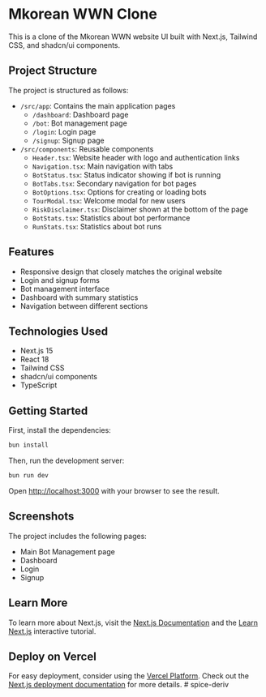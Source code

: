 # Mkorean WWN Clone

This is a clone of the Mkorean WWN website UI built with Next.js, Tailwind CSS, and shadcn/ui components.

## Project Structure

The project is structured as follows:

- `/src/app`: Contains the main application pages
  - `/dashboard`: Dashboard page
  - `/bot`: Bot management page
  - `/login`: Login page
  - `/signup`: Signup page
- `/src/components`: Reusable components
  - `Header.tsx`: Website header with logo and authentication links
  - `Navigation.tsx`: Main navigation with tabs
  - `BotStatus.tsx`: Status indicator showing if bot is running
  - `BotTabs.tsx`: Secondary navigation for bot pages
  - `BotOptions.tsx`: Options for creating or loading bots
  - `TourModal.tsx`: Welcome modal for new users
  - `RiskDisclaimer.tsx`: Disclaimer shown at the bottom of the page
  - `BotStats.tsx`: Statistics about bot performance
  - `RunStats.tsx`: Statistics about bot runs

## Features

- Responsive design that closely matches the original website
- Login and signup forms
- Bot management interface
- Dashboard with summary statistics
- Navigation between different sections

## Technologies Used

- Next.js 15
- React 18
- Tailwind CSS
- shadcn/ui components
- TypeScript

## Getting Started

First, install the dependencies:

```bash
bun install
```

Then, run the development server:

```bash
bun run dev
```

Open [http://localhost:3000](http://localhost:3000) with your browser to see the result.

## Screenshots

The project includes the following pages:

- Main Bot Management page
- Dashboard
- Login
- Signup

## Learn More

To learn more about Next.js, visit the [Next.js Documentation](https://nextjs.org/docs) and the [Learn Next.js](https://nextjs.org/learn) interactive tutorial.

## Deploy on Vercel

For easy deployment, consider using the [Vercel Platform](https://vercel.com/new?utm_medium=default-template&filter=next.js&utm_source=create-next-app&utm_campaign=create-next-app-readme). Check out the [Next.js deployment documentation](https://nextjs.org/docs/app/building-your-application/deploying) for more details.
#   s p i c e - d e r i v  
 